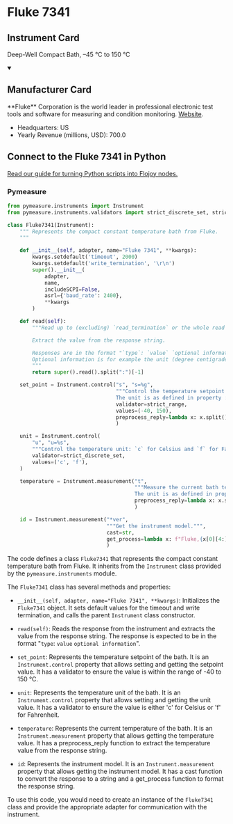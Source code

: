 
# Fluke 7341

## Instrument Card

Deep-Well Compact Bath, –45 °C to 150 °C

<details open>
<summary><h2>Manufacturer Card</h2></summary>
**Fluke** Corporation is the world leader in professional electronic test tools and software for measuring and condition monitoring. <a href=https://us.flukecal.com/>Website</a>.
<br>
<ul>
  <li>Headquarters: US</li>
  <li>Yearly Revenue (millions, USD): 700.0</li>
</ul>
</details>

## Connect to the Fluke 7341 in Python

[Read our guide for turning Python scripts into Flojoy nodes.](https://docs.flojoy.ai/custom-nodes/creating-custom-node/)


### Pymeasure

```python
from pymeasure.instruments import Instrument
from pymeasure.instruments.validators import strict_discrete_set, strict_range

class Fluke7341(Instrument):
    """ Represents the compact constant temperature bath from Fluke.
    """

    def __init__(self, adapter, name="Fluke 7341", **kwargs):
        kwargs.setdefault('timeout', 2000)
        kwargs.setdefault('write_termination', '\r\n')
        super().__init__(
            adapter,
            name,
            includeSCPI=False,
            asrl={'baud_rate': 2400},
            **kwargs
        )

    def read(self):
        """Read up to (excluding) `read_termination` or the whole read buffer.

        Extract the value from the response string.

        Responses are in the format "`type`: `value` `optional information`".
        Optional information is for example the unit (degree centigrade or Fahrenheit).
        """
        return super().read().split(":")[-1]

    set_point = Instrument.control("s", "s=%g",
                                   """Control the temperature setpoint (float from -40 to 150 °C)
                                   The unit is as defined in property :attr:`~.unit`.""",
                                   validator=strict_range,
                                   values=(-40, 150),
                                   preprocess_reply=lambda x: x.split()[0],
                                   )

    unit = Instrument.control(
        "u", "u=%s",
        """Control the temperature unit: `c` for Celsius and `f` for Fahrenheit`.""",
        validator=strict_discrete_set,
        values=('c', 'f'),
    )

    temperature = Instrument.measurement("t",
                                         """Measure the current bath temperature.
                                         The unit is as defined in property :attr:`unit`.""",
                                         preprocess_reply=lambda x: x.split()[0],
                                         )

    id = Instrument.measurement("*ver",
                                """Get the instrument model.""",
                                cast=str,
                                get_process=lambda x: f"Fluke,{x[0][4:]},NA,{x[1]}",
                                )
```

The code defines a class `Fluke7341` that represents the compact constant temperature bath from Fluke. It inherits from the `Instrument` class provided by the `pymeasure.instruments` module.

The `Fluke7341` class has several methods and properties:

- `__init__(self, adapter, name="Fluke 7341", **kwargs)`: Initializes the `Fluke7341` object. It sets default values for the timeout and write termination, and calls the parent `Instrument` class constructor.

- `read(self)`: Reads the response from the instrument and extracts the value from the response string. The response is expected to be in the format "`type`: `value` `optional information`".

- `set_point`: Represents the temperature setpoint of the bath. It is an `Instrument.control` property that allows setting and getting the setpoint value. It has a validator to ensure the value is within the range of -40 to 150 °C.

- `unit`: Represents the temperature unit of the bath. It is an `Instrument.control` property that allows setting and getting the unit value. It has a validator to ensure the value is either 'c' for Celsius or 'f' for Fahrenheit.

- `temperature`: Represents the current temperature of the bath. It is an `Instrument.measurement` property that allows getting the temperature value. It has a preprocess_reply function to extract the temperature value from the response string.

- `id`: Represents the instrument model. It is an `Instrument.measurement` property that allows getting the instrument model. It has a cast function to convert the response to a string and a get_process function to format the response string.

To use this code, you would need to create an instance of the `Fluke7341` class and provide the appropriate adapter for communication with the instrument.

